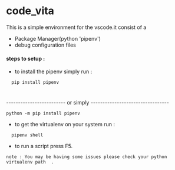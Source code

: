 # code_vita



This is a simple environment for the vscode.it consist of a
- Package Manager(python 'pipenv')
- debug configuration files

#### steps to setup :


- to install the pipenv simply run :

```   pip install pipenv  ```
# 
------------------------- or simply --------------------------------- 

``` python -m pip install pipenv   ```


- to get the virtualenv on your system  run :

```   pipenv shell  ```

- to run a script press F5.

``` note : You may be having some issues please check your python virtualenv path  . ```


